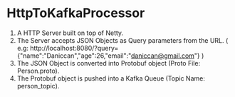 # HttpToKafkaProcessor

1. A HTTP Server built on top of Netty.
2. The Server accepts JSON Objects as Query parameters from the URL. 
  ( e.g: http://localhost:8080/?query={"name":"Daniccan","age":26,"email":"daniccan@gmail.com"} )
3. The JSON Object is converted into Protobuf object (Proto File: Person.proto).
4. The Protobuf object is pushed into a Kafka Queue (Topic Name: person_topic).


